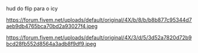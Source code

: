 hud do flip para o icy

https://forum.fivem.net/uploads/default/original/4X/b/8/b/b8b877c95344d7aeb9db4765bca70bd2a93027f4.jpeg

https://forum.fivem.net/uploads/default/original/4X/3/d/5/3d52a7820d72b9bcd28fb552d8564a3adb8f9df9.jpeg
